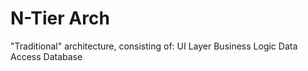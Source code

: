 # N-Tier Arch

"Traditional" architecture, consisting of:
UI Layer
Business Logic
Data Access
Database
